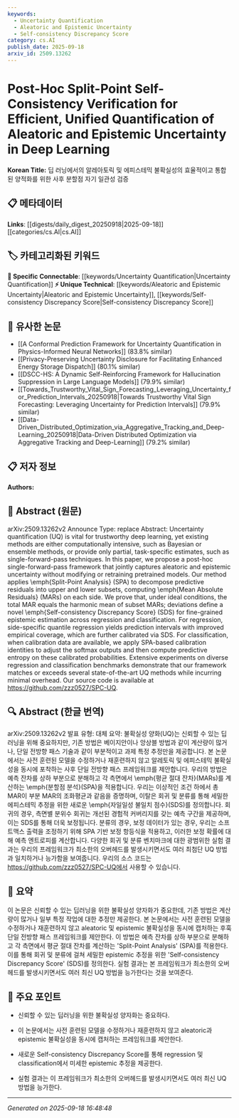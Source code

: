 ```yaml
---
keywords:
  - Uncertainty Quantification
  - Aleatoric and Epistemic Uncertainty
  - Self-consistency Discrepancy Score
category: cs.AI
publish_date: 2025-09-18
arxiv_id: 2509.13262
---
```


<!-- KEYWORD_LINKING_METADATA:
{
  "processed_timestamp": "2025-09-22 22:15:40.017504",
  "vocabulary_version": "1.0",
  "selected_keywords": [
    "Uncertainty Quantification",
    "Aleatoric and Epistemic Uncertainty",
    "Self-consistency Discrepancy Score"
  ],
  "rejected_keywords": [
    "Deep Learning",
    "Split-Point Analysis"
  ],
  "similarity_scores": {
    "Uncertainty Quantification": 0.8,
    "Aleatoric and Epistemic Uncertainty": 0.78,
    "Self-consistency Discrepancy Score": 0.74
  },
  "extraction_method": "AI_prompt_based",
  "budget_applied": true
}
-->


# Post-Hoc Split-Point Self-Consistency Verification for Efficient, Unified Quantification of Aleatoric and Epistemic Uncertainty in Deep Learning

**Korean Title:** 딥 러닝에서의 알레아토릭 및 에피스테믹 불확실성의 효율적이고 통합된 양적화를 위한 사후 분할점 자기 일관성 검증

## 📋 메타데이터

**Links**: [[digests/daily_digest_20250918|2025-09-18]]   [[categories/cs.AI|cs.AI]]

## 🏷️ 카테고리화된 키워드
**🔗 Specific Connectable**: [[keywords/Uncertainty Quantification|Uncertainty Quantification]]
**⚡ Unique Technical**: [[keywords/Aleatoric and Epistemic Uncertainty|Aleatoric and Epistemic Uncertainty]], [[keywords/Self-consistency Discrepancy Score|Self-consistency Discrepancy Score]]

## 🔗 유사한 논문
- [[A Conformal Prediction Framework for Uncertainty Quantification in Physics-Informed Neural Networks]] (83.8% similar)
- [[Privacy-Preserving Uncertainty Disclosure for Facilitating Enhanced Energy Storage Dispatch]] (80.1% similar)
- [[DSCC-HS: A Dynamic Self-Reinforcing Framework for Hallucination Suppression in Large Language Models]] (79.9% similar)
- [[Towards_Trustworthy_Vital_Sign_Forecasting_Leveraging_Uncertainty_for_Prediction_Intervals_20250918|Towards Trustworthy Vital Sign Forecasting: Leveraging Uncertainty for Prediction Intervals]] (79.9% similar)
- [[Data-Driven_Distributed_Optimization_via_Aggregative_Tracking_and_Deep-Learning_20250918|Data-Driven Distributed Optimization via Aggregative Tracking and Deep-Learning]] (79.2% similar)

## 📋 저자 정보

**Authors:** 

## 📄 Abstract (원문)

arXiv:2509.13262v2 Announce Type: replace 
Abstract: Uncertainty quantification (UQ) is vital for trustworthy deep learning, yet existing methods are either computationally intensive, such as Bayesian or ensemble methods, or provide only partial, task-specific estimates, such as single-forward-pass techniques. In this paper, we propose a post-hoc single-forward-pass framework that jointly captures aleatoric and epistemic uncertainty without modifying or retraining pretrained models. Our method applies \emph{Split-Point Analysis} (SPA) to decompose predictive residuals into upper and lower subsets, computing \emph{Mean Absolute Residuals} (MARs) on each side. We prove that, under ideal conditions, the total MAR equals the harmonic mean of subset MARs; deviations define a novel \emph{Self-consistency Discrepancy Score} (SDS) for fine-grained epistemic estimation across regression and classification. For regression, side-specific quantile regression yields prediction intervals with improved empirical coverage, which are further calibrated via SDS. For classification, when calibration data are available, we apply SPA-based calibration identities to adjust the softmax outputs and then compute predictive entropy on these calibrated probabilities. Extensive experiments on diverse regression and classification benchmarks demonstrate that our framework matches or exceeds several state-of-the-art UQ methods while incurring minimal overhead.
  Our source code is available at https://github.com/zzz0527/SPC-UQ.

## 🔍 Abstract (한글 번역)

arXiv:2509.13262v2 발표 유형: 대체
요약: 불확실성 양화(UQ)는 신뢰할 수 있는 딥 러닝을 위해 중요하지만, 기존 방법은 베이지안이나 앙상블 방법과 같이 계산량이 많거나, 단일 전방향 패스 기술과 같이 부분적이고 과제 특정 추정만을 제공합니다. 본 논문에서는 사전 훈련된 모델을 수정하거나 재훈련하지 않고 알레토릭 및 에피스테믹 불확실성을 동시에 포착하는 사후 단일 전방향 패스 프레임워크를 제안합니다. 우리의 방법은 예측 잔차를 상하 부분으로 분해하고 각 측면에서 \emph{평균 절대 잔차}(MARs)를 계산하는 \emph{분할점 분석}(SPA)을 적용합니다. 우리는 이상적인 조건 하에서 총 MAR이 부분 MAR의 조화평균과 같음을 증명하며, 이탈은 회귀 및 분류를 통해 세밀한 에피스테믹 추정을 위한 새로운 \emph{자일일성 불일치 점수}(SDS)를 정의합니다. 회귀의 경우, 측면별 분위수 회귀는 개선된 경험적 커버리지를 갖는 예측 구간을 제공하며, 이는 SDS를 통해 더욱 보정됩니다. 분류의 경우, 보정 데이터가 있는 경우, 우리는 소프트맥스 출력을 조정하기 위해 SPA 기반 보정 항등식을 적용하고, 이러한 보정 확률에 대해 예측 엔트로피를 계산합니다. 다양한 회귀 및 분류 벤치마크에 대한 광범위한 실험 결과는 우리의 프레임워크가 최소한의 오버헤드를 발생시키면서도 여러 최첨단 UQ 방법과 일치하거나 능가함을 보여줍니다.
우리의 소스 코드는 https://github.com/zzz0527/SPC-UQ에서 사용할 수 있습니다.

## 📝 요약

이 논문은 신뢰할 수 있는 딥러닝을 위한 불확실성 양자화가 중요한데, 기존 방법은 계산량이 많거나 일부 특정 작업에 대한 추정만 제공한다. 본 논문에서는 사전 훈련된 모델을 수정하거나 재훈련하지 않고 aleatoric 및 epistemic 불확실성을 동시에 캡처하는 후훅 단일 전방향 패스 프레임워크를 제안한다. 이 방법은 예측 잔차를 상하 부분으로 분해하고 각 측면에서 평균 절대 잔차를 계산하는 'Split-Point Analysis' (SPA)를 적용한다. 이를 통해 회귀 및 분류에 걸쳐 세밀한 epistemic 추정을 위한 'Self-consistency Discrepancy Score' (SDS)를 정의한다. 실험 결과는 본 프레임워크가 최소한의 오버헤드를 발생시키면서도 여러 최신 UQ 방법을 능가한다는 것을 보여준다.

## 🎯 주요 포인트

- 신뢰할 수 있는 딥러닝을 위한 불확실성 양자화는 중요하다.

- 이 논문에서는 사전 훈련된 모델을 수정하거나 재훈련하지 않고 aleatoric과 epistemic 불확실성을 동시에 캡처하는 프레임워크를 제안한다.

- 새로운 Self-consistency Discrepancy Score를 통해 regression 및 classification에서 미세한 epistemic 추정을 제공한다.

- 실험 결과는 이 프레임워크가 최소한의 오버헤드를 발생시키면서도 여러 최신 UQ 방법을 능가한다.

---

*Generated on 2025-09-18 16:48:48*